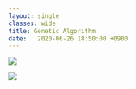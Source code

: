 ```yaml
---
layout: single
classes: wide
title: Genetic Algorithm
date:	2020-06-26 18:50:00 +0900
---
```


![](https://user-images.githubusercontent.com/62733778/85687691-0f282080-b70c-11ea-910e-62d893e072bf.jpg)

![](https://user-images.githubusercontent.com/62733778/85685745-4e557200-b70a-11ea-9744-15097fea64d8.jpg)